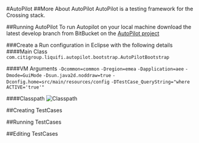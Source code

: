 #AutoPilot
##More About AutoPilot
AutoPilot is a testing framework for the Crossing stack.

##Running AutoPilot
To run Autopilot on your local machine download the latest develop branch from BitBucket on the [AutoPilot project](https://cedt-icg-bitbucket.nam.nsroot.net/bitbucket/projects/CROS/repos/autopilot/browse)



###Create a Run configuration in Eclipse with the following details
####Main Class
`com.citigroup.liquifi.autopilot.bootstrap.AutoPilotBootstrap`

####VM Arguments
`-Dcommon=common`
`-Dregion=emea`
`-Dapplication=aee`
`-Dmode=GuiMode`
`-Dsun.java2d.noddraw=true`
`-Dconfig.home=src/main/resources/config`
`-DTestCase_QueryString="where ACTIVE='true'"`

####Classpath
![Classpath](https://teamforge.nam.nsroot.net/sf/wiki/do/viewAttachment/projects.163527_globalcrossing/wiki/EMEAAutopilotTestCases/Autopilot_Liquifi_TotalTouch_1_9.JPG)

##Creating TestCases

##Running TestCases

##Editing TestCases